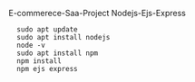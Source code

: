 E-commerece-Saa-Project
Nodejs-Ejs-Express


      sudo apt update
      sudo apt install nodejs
      node -v
      sudo apt install npm
      npm install
      npm ejs express

